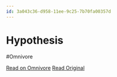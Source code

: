 ```yaml
---
id: 3a043c36-d958-11ee-9c25-7b70fa00357d
---
```


# Hypothesis
#Omnivore

[Read on Omnivore](https://omnivore.app/me/hypothesis-18e0440e18f)
[Read Original](https://hypothes.is/a/-V7BetlHEe6HmicUGuVdag)

